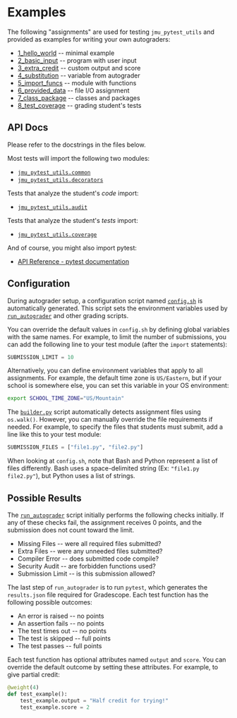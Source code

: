 # Examples

The following "assignments" are used for testing `jmu_pytest_utils` and provided as examples for writing your own autograders:

* [1_hello_world](1_hello_world) -- minimal example
* [2_basic_input](2_basic_input) -- program with user input
* [3_extra_credit](3_extra_credit) -- custom output and score
* [4_substitution](4_substitution) -- variable from autograder
* [5_import_funcs](5_import_funcs) -- module with functions
* [6_provided_data](6_provided_data) -- file I/O assignment
* [7_class_package](7_class_package) -- classes and packages
* [8_test_coverage](8_test_coverage) -- grading student's tests


## API Docs

Please refer to the docstrings in the files below.

Most tests will import the following two modules:

* [`jmu_pytest_utils.common`](../jmu_pytest_utils/common.py)
* [`jmu_pytest_utils.decorators`](../jmu_pytest_utils/decorators.py)

Tests that analyze the student's *code* import:

* [`jmu_pytest_utils.audit`](../jmu_pytest_utils/audit.py)

Tests that analyze the student's *tests* import:

* [`jmu_pytest_utils.coverage`](../jmu_pytest_utils/coverage.py)

And of course, you might also import pytest:

* [API Reference - pytest documentation](https://docs.pytest.org/en/stable/reference/reference.html)


## Configuration

During autograder setup, a configuration script named [`config.sh`](../jmu_pytest_utils/template/config.sh) is automatically generated.
This script sets the environment variables used by [`run_autograder`](../jmu_pytest_utils/template/run_autograder) and other grading scripts.

You can override the default values in `config.sh` by defining global variables with the same names.
For example, to limit the number of submissions, you can add the following line to your test module (after the `import` statements):

``` py
SUBMISSION_LIMIT = 10
```

Alternatively, you can define environment variables that apply to all assignments.
For example, the default time zone is `US/Eastern`, but if your school is somewhere else, you can set this variable in your OS environment:

``` sh
export SCHOOL_TIME_ZONE="US/Mountain"
```

The [`builder.py`](../jmu_pytest_utils/builder.py) script automatically detects assignment files using `os.walk()`.
However, you can manually override the file requirements if needed.
For example, to specify the files that students must submit, add a line like this to your test module:

``` py
SUBMISSION_FILES = ["file1.py", "file2.py"]
```

When looking at `config.sh`, note that Bash and Python represent a list of files differently.
Bash uses a space-delimited string (Ex: `"file1.py file2.py"`), but Python uses a list of strings.


## Possible Results

The [`run_autograder`](../jmu_pytest_utils/template/run_autograder) script initially performs the following checks initially.
If any of these checks fail, the assignment receives 0 points, and the submission does not count toward the limit.

* Missing Files -- were all required files submitted?
* Extra Files -- were any unneeded files submitted?
* Compiler Error -- does submitted code compile?
* Security Audit -- are forbidden functions used?
* Submission Limit -- is this submission allowed?

The last step of `run_autograder` is to run `pytest`, which generates the `results.json` file required for Gradescope.
Each test function has the following possible outcomes:

* An error is raised -- no points
* An assertion fails -- no points
* The test times out -- no points
* The test is skipped -- full points
* The test passes -- full points

Each test function has optional attributes named `output` and `score`.
You can override the default outcome by setting these attributes.
For example, to give partial credit:

``` py
@weight(4)
def test_example():
    test_example.output = "Half credit for trying!"
    test_example.score = 2
```
